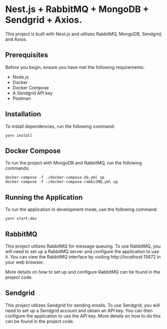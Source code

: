 # Nest.js + RabbitMQ + MongoDB + Sendgrid + Axios.

This project is built with Nest.js and utilizes RabbitMQ, MongoDB, Sendgrid, and Axios.

## Prerequisites

Before you begin, ensure you have met the following requirements:

- Node.js
- Docker
- Docker Compose
- A Sendgrid API key
- Postman

## Installation

To install dependencies, run the following command:

```
yarn install
```

## Docker Compose

To run the project with MongoDB and RabbitMQ, run the following commands:

```
docker-compose -f ./docker-compose.db.yml up
docker-compose -f ./docker-compose.rabbitMQ.yml up
```

## Running the Application

To run the application in development mode, use the following command:

```
yarn start:dev
```

## RabbitMQ

This project utilizes RabbitMQ for message queuing. To use RabbitMQ, you will need to set up a RabbitMQ server and configure the application to use it. You can view the RabbitMQ interface by visiting http://localhost:15672 in your web browser.

More details on how to set up and configure RabbitMQ can be found in the project code.

## Sendgrid

This project utilizes Sendgrid for sending emails. To use Sendgrid, you will need to set up a Sendgrid account and obtain an API key. You can then configure the application to use the API key. More details on how to do this can be found in the project code.
